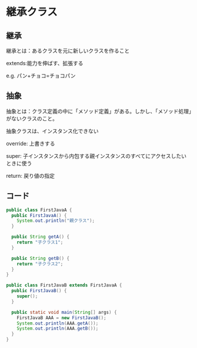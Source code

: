# 継承クラス

## 継承

継承とは：あるクラスを元に新しいクラスを作ること

extends:能力を伸ばす、拡張する

e.g. パン+チョコ=チョコパン

## 抽象

抽象とは：クラス定義の中に「メソッド定義」がある。しかし、「メソッド処理」がないクラスのこと。

抽象クラスは、インスタンス化できない

override: 上書きする

super: 子インスタンスから内包する親インスタンスのすべてにアクセスしたいときに使う

return: 戻り値の指定

## コード

```java
public class FirstJavaA {
  public FirstJavaA() {
    System.out.println("親クラス");
  }

  public String getA() {
    return "子クラス1";
  }

  public String getB() {
    return "子クラス2";
  }
}
```

```java
public class FirstJavaB extends FirstJavaA {
  public FirstJavaB() {
    super();
  }

  public static void main(String[] args) {
    FirstJavaB AAA = new FirstJavaB();
    System.out.println(AAA.getA());
    System.out.println(AAA.getB());
  }
}
```
